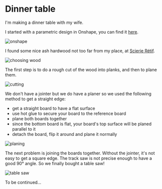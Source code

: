 # Dinner table

I'm making a dinner table with my wife.

I started with a parametric design in Onshape, you can find it [here](https://cad.onshape.com/documents/7ebe5c4a06aeced9cc09a95f/w/8eb007216d6580dd68c8c7d2/e/00a4c07e4f81d7b21377baa0?renderMode=0&uiState=65c7ac5a481d4f745b5b7882).

![onshape](/img/projects/table/onshape.png)

I found some nice ash hardwood not too far from my place, at [Scierie Rétif](https://www.scierie-retif.com/tarifs/planches/).

![choosing wood](/img/projects/table/buying.jpg)

The first step is to do a rough cut of the wood into planks, and then to plane them.

![cutting](/img/projects/table/cutting.jpg)

We don't have a jointer but we do have a planer so we used the following method to get a straight edge:

- get a straight board to have a flat surface
- use hot glue to secure your board to the reference board
- plane both boards together
- since the bottom board is flat, your board's top surface will be planed parallel to it
- detach the board, flip it around and plane it normally

![planing](/img/projects/table/planing.jpg)

The next problem is joining the boards together. Without the jointer, it's not easy to get a square edge. The track saw is not precise enough to have a good 90° angle. So we finally bought a table saw!

![table saw](/img/projects/table/saw.jpg)

To be continued...